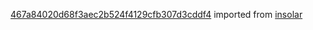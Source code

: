 [467a84020d68f3aec2b524f4129cfb307d3cddf4](https://github.com/insolar/insolar/commit/467a84020d68f3aec2b524f4129cfb307d3cddf4) imported from [insolar](https://github.com/insolar/insolar)
